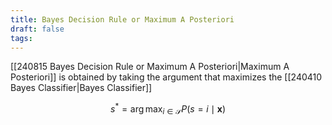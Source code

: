 ```yaml
---
title: Bayes Decision Rule or Maximum A Posteriori
draft: false
tags:
---
```

[[240815 Bayes Decision Rule or Maximum A Posteriori|Maximum A Posteriori]] is obtained by taking the argument that maximizes the [[240410 Bayes Classifier|Bayes Classifier]] 

$$
s^*=\arg \max _{i \in \mathcal{S}} P(s=i \mid \mathbf{x})
$$





